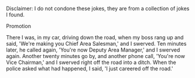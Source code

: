 Disclaimer: I do not condone these jokes, they are from a collection of jokes I found.

Promotion

There I was, in my car, driving down the road, when my boss rang up and said, 'We're making you Chief Area Salesman,' and I swerved.
Ten minutes later, he called again, 'You're now Deputy Area Manager,' and I swerved again.
Another twenty minutes go by, and another phone call, 'You're now Vice Chairman,' and I swerved right off the road into a ditch.
When the police asked what had happened, I said, 'I just careered off the road.'

